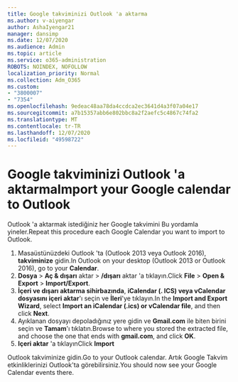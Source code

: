 ```yaml
---
title: Google takviminizi Outlook 'a aktarma
ms.author: v-aiyengar
author: AshaIyengar21
manager: dansimp
ms.date: 12/07/2020
ms.audience: Admin
ms.topic: article
ms.service: o365-administration
ROBOTS: NOINDEX, NOFOLLOW
localization_priority: Normal
ms.collection: Adm_O365
ms.custom:
- "3800007"
- "7354"
ms.openlocfilehash: 9edeac48aa78da4ccdca2ec3641d4a3f07a04e17
ms.sourcegitcommit: a7b15357abb6e802bbc8a2f2aefc5c4867c74fa2
ms.translationtype: MT
ms.contentlocale: tr-TR
ms.lasthandoff: 12/07/2020
ms.locfileid: "49598722"
---
```

# <a name="import-your-google-calendar-to-outlook"></a><span data-ttu-id="1dcad-102">Google takviminizi Outlook 'a aktarma</span><span class="sxs-lookup"><span data-stu-id="1dcad-102">Import your Google calendar to Outlook</span></span>

<span data-ttu-id="1dcad-103">Outlook 'a aktarmak istediğiniz her Google takvimini Bu yordamla yineler.</span><span class="sxs-lookup"><span data-stu-id="1dcad-103">Repeat this procedure each Google Calendar you want to import to Outlook.</span></span>

1. <span data-ttu-id="1dcad-104">Masaüstünüzdeki Outlook 'ta (Outlook 2013 veya Outlook 2016), **takviminize** gidin.</span><span class="sxs-lookup"><span data-stu-id="1dcad-104">In Outlook on your desktop (Outlook 2013 or Outlook 2016), go to your **Calendar**.</span></span>
1. <span data-ttu-id="1dcad-105">**Dosya**  >  **Aç & dışarı** aktar  >  **/dışarı** aktar 'a tıklayın.</span><span class="sxs-lookup"><span data-stu-id="1dcad-105">Click **File** > **Open & Export** > **Import/Export**.</span></span>
1. <span data-ttu-id="1dcad-106">**İçeri ve dışarı aktarma sihirbazında**, **iCalendar (. ICS) veya vCalendar dosyasını içeri aktar**'ı seçin ve **İleri**'ye tıklayın.</span><span class="sxs-lookup"><span data-stu-id="1dcad-106">In the **Import and Export Wizard**, select **Import an iCalendar (.ics) or vCalendar file**, and then click **Next**.</span></span>
1. <span data-ttu-id="1dcad-107">Ayıklanan dosyayı depoladığınız yere gidin ve **Gmail.com** ile biten birini seçin ve **Tamam**'ı tıklatın.</span><span class="sxs-lookup"><span data-stu-id="1dcad-107">Browse to where you stored the extracted file, and choose the one that ends with **gmail.com**, and click **OK**.</span></span>
1. <span data-ttu-id="1dcad-108">**Içeri aktar** 'a tıklayın</span><span class="sxs-lookup"><span data-stu-id="1dcad-108">Click **Import**</span></span>

<span data-ttu-id="1dcad-109">Outlook takviminize gidin.</span><span class="sxs-lookup"><span data-stu-id="1dcad-109">Go to your Outlook calendar.</span></span> <span data-ttu-id="1dcad-110">Artık Google Takvim etkinliklerinizi Outlook'ta görebilirsiniz.</span><span class="sxs-lookup"><span data-stu-id="1dcad-110">You should now see your Google Calendar events there.</span></span>
